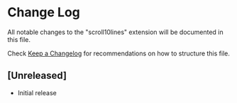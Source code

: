 # Change Log

All notable changes to the "scroll10lines" extension will be documented in this file.

Check [Keep a Changelog](http://keepachangelog.com/) for recommendations on how to structure this file.

## [Unreleased]

- Initial release